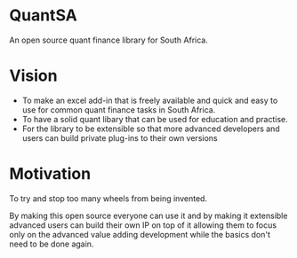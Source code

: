 # QuantSA
An open source quant finance library for South Africa.

# Vision
* To make an excel add-in that is freely available and quick and easy to use for common quant finance tasks in South Africa.  
* To have a solid quant libary that can be used for education and practise.
* For the library to be extensible so that more advanced developers and users can build private plug-ins to their own versions

# Motivation
To try and stop too many wheels from being invented.  

By making this open source everyone can use it and by making it extensible advanced users can build their own IP on top of it allowing them to focus only on the advanced value adding development while the basics don't need to be done again.
